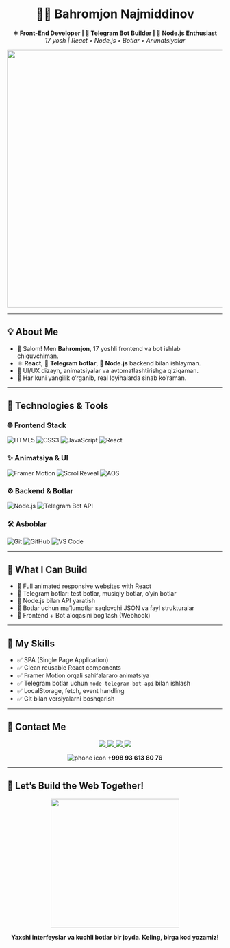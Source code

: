 <h1 align="center">👨‍💻 Bahromjon Najmiddinov</h1>
<p align="center">
  <b>⚛️ Front-End Developer | 🤖 Telegram Bot Builder | 🚀 Node.js Enthusiast</b><br>
  <i>17 yosh | React • Node.js • Botlar • Animatsiyalar</i>
</p>

<p align="center">
  <img src="https://media.giphy.com/media/RbDKaczqWovIugyJmW/giphy.gif" width="600" />
</p>

---

## 💡 About Me

- 👋 Salom! Men **Bahromjon**, 17 yoshli frontend va bot ishlab chiquvchiman.  
- ⚛️ **React**, 💬 **Telegram botlar**, 🔁 **Node.js** backend bilan ishlayman.  
- 🎨 UI/UX dizayn, animatsiyalar va avtomatlashtirishga qiziqaman.  
- 🧠 Har kuni yangilik o‘rganib, real loyihalarda sinab ko‘raman.

---

## 🚀 Technologies & Tools

### 🌐 Frontend Stack
![HTML5](https://img.shields.io/badge/-HTML5-E34F26?style=for-the-badge&logo=html5&logoColor=white)
![CSS3](https://img.shields.io/badge/-CSS3-1572B6?style=for-the-badge&logo=css3)
![JavaScript](https://img.shields.io/badge/-JavaScript-F7DF1E?style=for-the-badge&logo=javascript&logoColor=black)
![React](https://img.shields.io/badge/-React-61DAFB?style=for-the-badge&logo=react)

### ✨ Animatsiya & UI
![Framer Motion](https://img.shields.io/badge/-Framer%20Motion-black?style=for-the-badge&logo=framer&logoColor=white)
![ScrollReveal](https://img.shields.io/badge/-ScrollReveal-lightblue?style=for-the-badge)
![AOS](https://img.shields.io/badge/-AOS-green?style=for-the-badge)

### ⚙️ Backend & Botlar
![Node.js](https://img.shields.io/badge/-Node.js-339933?style=for-the-badge&logo=node.js&logoColor=white)
![Telegram Bot API](https://img.shields.io/badge/-Telegram%20Bot%20API-0088cc?style=for-the-badge&logo=telegram)

### 🛠 Asboblar
![Git](https://img.shields.io/badge/-Git-F05032?style=for-the-badge&logo=git)
![GitHub](https://img.shields.io/badge/-GitHub-181717?style=for-the-badge&logo=github)
![VS Code](https://img.shields.io/badge/-VSCode-007ACC?style=for-the-badge&logo=visual-studio-code)

---

## 🔧 What I Can Build

- 🔹 Full animated responsive websites with React  
- 🔹 Telegram botlar: test botlar, musiqiy botlar, o‘yin botlar  
- 🔹 Node.js bilan API yaratish  
- 🔹 Botlar uchun ma’lumotlar saqlovchi JSON va fayl strukturalar  
- 🔹 Frontend + Bot aloqasini bog‘lash (Webhook)

---

## 🧠 My Skills

- ✅ SPA (Single Page Application)  
- ✅ Clean reusable React components  
- ✅ Framer Motion orqali sahifalararo animatsiya  
- ✅ Telegram botlar uchun `node-telegram-bot-api` bilan ishlash  
- ✅ LocalStorage, fetch, event handling  
- ✅ Git bilan versiyalarni boshqarish  

---


## 📩 Contact Me

<p align="center">
  <a href="mailto:bahromjonnajmiddinov45@gmail.com">
    <img src="https://img.shields.io/badge/-Email-D14836?style=for-the-badge&logo=gmail&logoColor=white" />
  </a>
  <a href="https://t.me/webmux">
    <img src="https://img.shields.io/badge/-Telegram-0088CC?style=for-the-badge&logo=telegram&logoColor=white" />
  </a>
  <a href="https://github.com/webmux">
    <img src="https://img.shields.io/badge/-GitHub-181717?style=for-the-badge&logo=github&logoColor=white" />
  </a>
  <a href="https://linkedin.com/in/webmux">
    <img src="https://img.shields.io/badge/-LinkedIn-0077B5?style=for-the-badge&logo=linkedin&logoColor=white" />
  </a>
</p>

<p align="center" style='display-flex'>
  <img src="https://img.icons8.com/ios-glyphs/30/phone.png" alt="phone icon" />
  <b>+998 93 613 80 76</b>
</p>

---

## 🌟 Let’s Build the Web Together!

<p align="center">
  <img src="https://media.giphy.com/media/xT9IgzoKnwFNmISR8I/giphy.gif" width="300" />
</p>

<p align="center">
  <b>Yaxshi interfeyslar va kuchli botlar bir joyda. Keling, birga kod yozamiz!</b>
</p>
